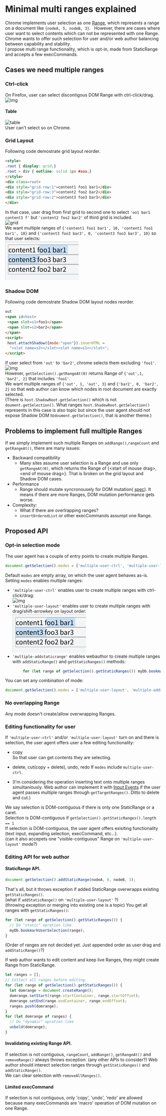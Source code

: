 # Minimal multi ranges explained

Chrome implements user selection as one [Range](https://www.w3.org/TR/dom/#range), which represents a range
 on a document like ```{nodeA, 5, nodeB, 3}```.  
However, there are cases where user want to select contents which can not
be represented with one Range.  
Chrome wants to offer such selection for user and/or web author balancing between capability and stability.  
I propose multi range functionality, which is opt-in, made from StaticRange and accepts a few execCommands.

## Cases we need multiple ranges
### Ctrl-click
On Firefox, user can select discontigous DOM Range with ctrl-click/drag.  
![img](resources/ctrl-click.png)  
#### Table
![table](resources/table.png)  
User can't select so on Chrome.

### Grid Layout
Following code demostrate grid layout reorder.
```html
<style>
.root { display: grid;}
.root > div { outline: solid 1px #aaa;}
</style>
<div class=root>
<div style="grid-row:1">content1 foo1 bar1</div>
<div style="grid-row:3">content2 foo2 bar2</div>
<div style="grid-row:2">content3 foo3 bar3</div>
</div>
```
In that case, user drag from first grid to second one to select ```'oo1 bar1 content3 f'```
 but ```'content2 foo2 bar2'``` of third grid is included.  
![grid](resources/grid.png)  
We want multiple ranges of ```{'content1 foo1 bar1', 10, 'content1 foo1 bar1', 18}``` and
```{'content3 foo3 bar3', 0, 'content3 foo3 bar3', 10}``` so that user selects:  
![grid](resources/grid-expected.png)  

### Shadow DOM
Following code demostrate Shadow DOM layout nodes reorder.
```html
out
<span id=host>
 <span slot=s1>foo1</span>
 <span slot=s2>bar2</span>
</span>
<script>
 host.attachShadow({mode:"open"}).innerHTML =
  "<slot name=s2></slot><slot name=s1></slot>";
</script>
```
If user select from ```'out'``` to ```'bar2'```, chrome selects them excluding ```'foo1'```.  
![img](resources/shadow2.png)  
However, ```getSelection().getRangeAt(0)``` returns Range of ```{'out',1, 'bar2', 2}``` that includes
```'foo1'```.  
We want multiple ranges of ```{'out', 1, 'out', 3}``` and
```{'bar2', 0, 'bar2', 2}``` so that web author can know which nodes in root document are exactly selected.  
(There is ```host.ShadowRoot.getSelection()``` which is not ```doument.getSelection()```. What ranges ```host.ShadowRoot.getSelection()``` represents in this case is also topic but since the user agent
should not expose Shadow DOM to```doument.getSelection()```, that is another theme.)

## Problems to implement full multiple Ranges 
If we simply implement such multiple Ranges on ```addRange()```,```rangeCount``` and ```getRangeAt()```,
there are many issues:
- Backward compatibility
  - Many sites assume user selection is a Range and use only ```getRangeAt(0)```, which
returns the Range of {\<start of mouse drag>, \<end of mouse drag>}. That is broken on the grid layout and Shadow DOM cases. 
- Performance
  - Range should mutate syncronousely for DOM mutation(
[spec](https://www.w3.org/TR/2000/PR-DOM-Level-2-Traversal-Range-20000927/ranges.html#Level-2-Range-Mutation)).
It means if there are more Ranges, DOM mutation performance gets worse.
- Complexity:
  - What if there are overlrapping ranges? 
  - ```insertOrderedList``` or other execCommands assumpt one Range.

## Proposed API
### Opt-in selection mode
The user agent has a couple of entry points to create multiple Ranges.
```javascript
document.getSelection().modes = ['multiple-user-ctrl', 'multiple-user-layout', 'multiple-addstaticrange'];
```
Default ```modes``` are empty array, on which the user agent behaves as-is.  
Setting ```modes``` enables multiple ranges:
- ```'multiple-user-ctrl'``` enables user to create multiple ranges with ctrl-click/drag:  
![img](resources/ctrl-click.png)
- ```'multiple-user-layout'``` enables user to create multiple ranges with drag/shift-arrowkey on layout order:  
![grid](resources/grid-expected.png)  
- ```'multiple-addstaticrange'``` enables webauthor to create multiple ranges with ```addStaticRange()``` and ```getStaticRanges()``` methods:  

```javascript
        for (let range of getSelection().getStaticRanges()) myDb.bookmarkUserSelection(range);
```
You can set any combination of mode:
```javascript
document.getSelection().modes = ['multiple-user-layout', 'multiple-addstaticrange'];
```

### No overlapping Range
Any mode doesn't create/allow overwrapping Ranges.

### Editing functionality for user
If ```'multiple-user-ctrl'```  and/or ```'multiple-user-layout'``` turn on
 and there is selection,
the user agent offers user a few editing functionality:
- copy  
So that user can get contents they are selecting.  

- delete, cut(copy + delete), undo, redo
If ```modes``` include ```multiple-user-ctrl```.

- (I'm considering the operation inserting text onto multiple ranges simultaniously.
Web author can implement it with
[Input Events](https://www.w3.org/TR/input-events-2/) if the user agent passes multiple ranges
through ```getTargetRanges()```. Ditto to delete and cut.)

We say selection is DOM-contiguous if there is only one StaticRange or a caret.  
Selection is DOM-contiguous if ```getSelection().getStaticRanges().length == 1```  
If selection is DOM-contiguous, the user agent offers exisiting functionality
(text input, expanding selection, execCommand, etc...).  
(can it also accepets one "visible-contiguous" Range on ```'multiple-user-layout'``` mode?)

### Editing API for web author

#### StaticRange API.
```javascript
document.getSelection().addStaticRange(nodeA, 0, nodeB, 3);
```
That's all, but it throws exception if added StaticRange overwrapps existing ```getStaticRanges()```.  
(what if ```addStaticRange()``` on ```'multiple-user-layout'``` ?)    
(throwing exception or merging into existing one is a topic)
You get all ranges with ```getStaticRanges()```:
```javascript
for (let range of getSelection().getStaticRanges()) {
  // Do "static" opration like
  myDb.bookmarkUserSelection(range);
}
```
(Order of ranges are not decided yet. Just appended order as user drag and ```addStaticRange()```?) 

If web author wants to edit content and keep live Ranges, they might
create Range from StaticRange.
```javascript
let ranges = [];
// Collect all ranges before editing.
for (let range of getSelection().getStaticRanges()) {
  let domrange = document.createRange();
  domrange.setStart(range.startContainer, range.startOffset);
  domrange.setEnd(range.endContainer, range.endOffset);
  ranges.push(domrange);
}
for (let domrange of ranges) {
  // Do "dynamic" opration like
  unbold(domrange);
}
```

#### Invalidating existing Range API.
If selection is not contiguous,  ```rangeCount```, ```addRange()```, ```getRangeAt()``` and ```removeRange()``` always throws exception.  (any other APIs to consider?)
Web author should interect selection ranges through ```getStaticRanges()``` and 
```addStaticRange()```.  
We can clear selection with ```removeAllRanges()```.

#### Limited execCommand
If selection is not contiguous, only 'copy', 'undo', 'redo' are allowed because many execCommands are 'macro' operation
 of DOM mutation on one Range.
